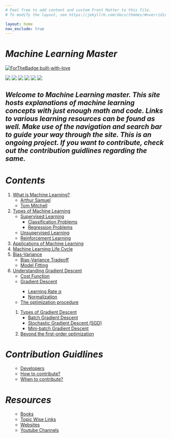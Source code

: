 ```yaml
---
# Feel free to add content and custom Front Matter to this file.
# To modify the layout, see https://jekyllrb.com/docs/themes/#overriding-theme-defaults

layout: home
nav_exclude: true
---
```

# ***Machine Learning Master***
[![ForTheBadge built-with-love](http://ForTheBadge.com/images/badges/built-with-love.svg)](https://github.com/NvsYashwanth)

![](https://badgen.net/badge/Code/Python/blue?icon=https://simpleicons.org/icons/python.svg&labelColor=cyan&label)    ![](https://badgen.net/badge/Library/ScikitLearn/blue?icon=https://upload.wikimedia.org/wikipedia/commons/0/05/Scikit_learn_logo_small.svg&labelColor=cyan&label)    ![](https://badgen.net/badge/Tools/pandas/blue?icon=https://simpleicons.org/icons/pandas.svg&labelColor=cyan&label)       ![](https://badgen.net/badge/Tools/numpy/blue?icon=https://upload.wikimedia.org/wikipedia/commons/1/1a/NumPy_logo.svg&labelColor=cyan&label)        ![](https://badgen.net/badge/Tools/matplotlib/blue?icon=https://upload.wikimedia.org/wikipedia/en/5/56/Matplotlib_logo.svg&labelColor=cyan&label)    ![](https://badgen.net/badge/icon/JupyterNotebook?icon=awesome&label)

<p align='center'>
<h2><strong><em>Welcome to Machine Learning master.
This site hosts explanations of machine learning concepts with just enough math and code.
Links to various learning resources can be found as well.
Make use of the navigation and  search bar to guide your way through the site.
This is an ongoing project. If you want to contribute, check out the contribution guidlines regarding the same.</em></strong></h2>
</p>


# ***Contents***
<ol>
 <li><a href='what-is-machine-learning/#1-what-is-machine-learning'>What is Machine Learning?</a>
  <ul>
   <li><a href='what-is-machine-learning/#arthur-samuel-1959'>Arthur Samuel</a></li>
   <li><a href='what-is-machine-learning/#tom-mitchell1997'>Tom Mitchell</a></li>
  </ul>
 </li>
 
   <li><a href='types-of-machine-learning/#2-types-of-machine-learning'>Types of Machine Learning</a>
   <ul>
    <li><a href='types-of-machine-learning/#supervised-learning'>Supervised Learning</a>
     <ul>
       <li><a href='types-of-machine-learning/#classification-problems'>Classification Problems</a></li>
       <li><a href='types-of-machine-learning/#regression-problems'>Regression Problems</a></li>
     </ul>
    </li>
    <li><a href='types-of-machine-learning/#unsupervised-learning'>Unsupervised Learning</a></li>
    <li><a href='types-of-machine-learning/#reinforcement-learning'>Reinforcement Learning</a></li>
   </ul>
 </li>

 <li><a href='applications-of-machine-learning/#3-applications-of-machine-learning'>Applications of Machine Learning</a></li>
  
 <li><a href='machine-learning-life-cycle/#4-machine-learning-life-cycle'>Machine Learning Life Cycle</a></li>
 
 <li><a href="bias-variance/#5-bias-variance">Bias-Variance</a>
  <ul>
   <li><a href='bias-variance/#bias-variance-trade-off'>Bias-Variance Tradeoff</a></li>
   <li><a href='bias-variance/#model-fitting'>Model Fitting</a></li>
  </ul>
 </li>
 
  <li><a href="understanding-gradient-descent/#6-understanding-gradient-descent">Understanding Gradient Descent</a>
  <ul>
   <li><a href='understanding-gradient-descent/#cost-function'>Cost Function</a></li>
   <li><a href='understanding-gradient-descent/#gradient-descent'>Gradient Descent</a></li>
     <ul>
      <li><a href='understanding-gradient-descent/#learning-rate-α'>Learning Rate α</a></li>
      <li><a href='understanding-gradient-descent/#normalization'>Normalization</a></li>
  </ul>
   
   <li><a href='understanding-gradient-descent/#the-optimization-procedure'>The optimization procedure</a></li>
  </ul>
 </li>
 
  <ol>
  <li><a href='types-of-gradient-descent/#6.1-types-of-gradient-descent'>Types of Gradient Descent</a>
    <ul>
    <li><a href='types-of-gradient-descent/#batch-gradient-descent'>Batch Gradient Descent</a></li>
    <li><a href='types-of-gradient-descent/#stochastic-gradient-descent-sgd'>Stochastic Gradient Descent (SGD)</a></li>
    <li><a href='types-of-gradient-descent/#mini-batch-gradient-descent'>Mini-batch Gradient Descent</a></li>
    </ul>
  </li>
   <li><a href='beyond-first-order-optimization/#6.2-beyond-the-first-order-optimization'>Beyond the first-order optimization</a></li>
  </ol>
  
</ol>

# ***Contribution Guidlines***
<ol>
  <ul>
   <li><a href="contribution/#developers">Developers</a></li>
   <li><a href="contribution/#how-to-contribute">How to contribute?</a></li>
   <li><a href="contribution/#when-to-contribute">When to contribute?</a></li>
  </ul>
</ol>

# ***Resources***
<ol>
  <ul>
   <li><a href="resources/#books">Books</a></li>
   <li><a href="resources/#topic-wise-links">Topic Wise Links</a></li>
   <li><a href="resources/#websites">Websites</a></li>
   <li><a href="resources/#youtube-channels">Youtube Channels</a></li>
  </ul>
</ol>

